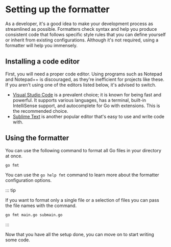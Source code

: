 # Setting up the formatter

As a developer, it's a good idea to make your development process as streamlined as possible. Formatters check syntax and help you produce consistent code that follows specific style rules that you can define yourself or inherit from existing configurations. Although it's not required, using a formatter will help you immensely.

## Installing a code editor

First, you will need a proper code editor. Using programs such as Notepad and Notepad++ is discouraged, as they're inefficient for projects like these. If you aren't using one of the editors listed below, it's advised to switch.

* [Visual Studio Code](https://code.visualstudio.com/) is a prevalent choice; it is known for being fast and powerful. It supports various languages, has a terminal, built-in IntelliSense support, and autocomplete for Go with extensions. This is the recommended choice.
* [Sublime Text](https://www.sublimetext.com/) is another popular editor that's easy to use and write code with.

## Using the formatter

You can use the following command to format all Go files in your directory at once.

```sh:no-line-numbers
go fmt
```

You can use the `go help fmt` command to learn more about the formatter configuration options.

::: tip

If you want to format only a single file or a selection of files you can pass the file names with the command.

```sh:no-line-numbers
go fmt main.go submain.go
```
:::

Now that you have all the setup done, you can move on to start writing some code.
